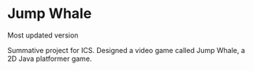 # Jump Whale
Most updated version

Summative project for ICS.
Designed a video game called Jump Whale, a 2D Java platformer game.
